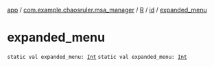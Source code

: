 [app](../../../index.md) / [com.example.chaosruler.msa_manager](../../index.md) / [R](../index.md) / [id](index.md) / [expanded_menu](.)

# expanded_menu

`static val expanded_menu: `[`Int`](https://kotlinlang.org/api/latest/jvm/stdlib/kotlin/-int/index.html)
`static val expanded_menu: `[`Int`](https://kotlinlang.org/api/latest/jvm/stdlib/kotlin/-int/index.html)